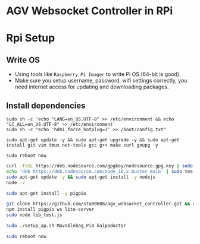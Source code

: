# AGV Websocket Controller in RPi

# Rpi Setup

## Write OS
* Using tools like `Raspberry Pi Imager` to write Pi OS (64-bit is good).
* Make sure you setup username, password, wifi settings correctly, you need internet access for updating and downloading packages.

## Install dependencies
```
sudo sh -c 'echo "LANG=en_US.UTF-8" >> /etc/environment && echo "LC_ALL=en_US.UTF-8" >> /etc/environment'
sudo sh -c "echo 'hdmi_force_hotplug=1' >> /boot/config.txt"

sudo apt-get update -y && sudo apt-get upgrade -y && sudo apt-get install git vim tmux net-tools gcc g++ make curl gnupg -y

sudo reboot now
```

```bash
curl -fsSL https://deb.nodesource.com/gpgkey/nodesource.gpg.key | sudo apt-key add -
echo 'deb https://deb.nodesource.com/node_16.x buster main' | sudo tee /etc/apt/sources.list.d/nodesource.list
sudo apt-get update -y && sudo apt-get install -y nodejs
node -v

sudo apt-get install -y pigpio

git clone https://github.com/stu00608/agv_websocket_controller.git && cd agv_websocket_controller
npm install pigpio ws lite-server
sudo node lib_test.js

sudo ./setup_ap.sh Movablebag_Pi4 kaipodoctor

sudo reboot now
```
